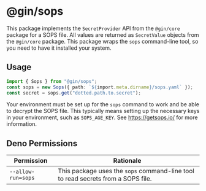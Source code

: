# @gin/sops

This package implements the `SecretProvider` API from the `@gin/core` package for a SOPS file. All values are returned
as `SecretValue` objects from the `@gin/core` package. This package wraps the `sops` command-line tool, so you need to
have it installed your system.

## Usage

```ts
import { Sops } from "@gin/sops";
const sops = new Sops({ path: `${import.meta.dirname}/sops.yaml` });
const secret = sops.get("dotted.path.to.secret");
```

Your environment must be set up for the `sops` command to work and be able to decrypt the SOPS file. This typically
means setting up the necessary keys in your environment, such as `SOPS_AGE_KEY`. See https://getsops.io/ for more
information.

## Deno Permissions

| Permission         | Rationale                                                                        |
| ------------------ | -------------------------------------------------------------------------------- |
| `--allow-run=sops` | This package uses the `sops` command-line tool to read secrets from a SOPS file. |
